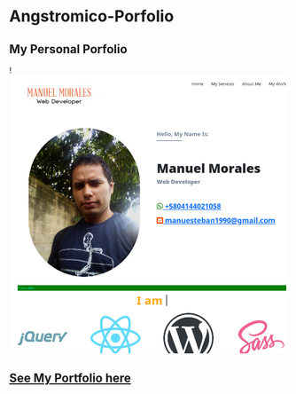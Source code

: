 # Angstromico-Porfolio
## My Personal Porfolio
!![Presentation](https://github.com/Angstromico/Angstromico-Porfolio/blob/master/img/introduction.png)
## [See My Portfolio here](https://manuel-morales-portfolio.herokuapp.com/)
